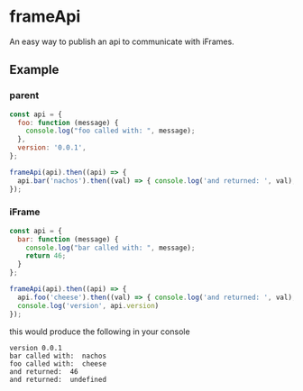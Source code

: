 # frameApi
An easy way to publish an api to communicate with iFrames.

## Example
### parent
```js
const api = {
  foo: function (message) {
    console.log("foo called with: ", message);
  },
  version: '0.0.1',
};

frameApi(api).then((api) => {
  api.bar('nachos').then((val) => { console.log('and returned: ', val); });
});
```

### iFrame
```js
const api = {
  bar: function (message) {
    console.log("bar called with: ", message);
    return 46;
  }
};

frameApi(api).then((api) => {
  api.foo('cheese').then((val) => { console.log('and returned: ', val); });
  console.log('version', api.version)
});

```

this would produce the following in your console
```text
version 0.0.1                   
bar called with:  nachos
foo called with:  cheese
and returned:  46
and returned:  undefined
```

